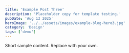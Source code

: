 ```yaml
---
title: 'Example Post Three'
description: 'Placeholder copy for template testing.'
pubDate: 'Aug 13 2025'
heroImage: '../../assets/images/example-blog-hero3.jpg'
category: 'Design'
tags: ['demo']
---
```


Short sample content. Replace with your own.


